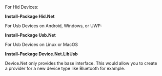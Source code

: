 For Hid Devices:

**Install-Package Hid.Net**

For Usb Devices on Android, Windows, or UWP:

**Install-Package Usb.Net**

For Usb Devices on Linux or MacOS

**Install-Package Device.Net.LibUsb**

Device.Net only provides the base interface. This would allow you to create a provider for a new device type like Bluetooth for example.